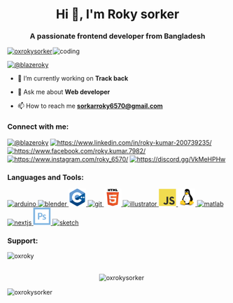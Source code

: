 

<h1 align="center">Hi 👋, I'm Roky sorker</h1>
<h3 align="center">A passionate frontend developer from Bangladesh</h3>
<img align="right" alt="coding" width="400" src="https://i.postimg.cc/7PGPTF6W/giphy.gif">

<p align="left"> <a href="https://github.com/ryo-ma/github-profile-trophy"><img src="images/Roky-modified.png" alt="oxrokysorker" /></a> </p>

<p align="left"> <a href="https://twitter.com/@blazeroky" target="blank"><img src="https://img.shields.io/twitter/follow/@blazeroky?logo=twitter&style=for-the-badge" alt="@blazeroky" /></a> </p>

- 🔭 I’m currently working on **Track back**

- 💬 Ask me about **Web developer**

- 📫 How to reach me **sorkarroky6570@gmail.com**

<h3 align="left">Connect with me:</h3>
<p align="left">
<a href="https://twitter.com/@blazeroky" target="blank"><img align="center" src="https://raw.githubusercontent.com/rahuldkjain/github-profile-readme-generator/master/src/images/icons/Social/twitter.svg" alt="@blazeroky" height="30" width="40" /></a>
<a href="https://linkedin.com/in/https://www.linkedin.com/in/roky-kumar-200739235/" target="blank"><img align="center" src="https://raw.githubusercontent.com/rahuldkjain/github-profile-readme-generator/master/src/images/icons/Social/linked-in-alt.svg" alt="https://www.linkedin.com/in/roky-kumar-200739235/" height="30" width="40" /></a>
<a href="https://fb.com/https://www.facebook.com/roky.kumar.7982/" target="blank"><img align="center" src="https://raw.githubusercontent.com/rahuldkjain/github-profile-readme-generator/master/src/images/icons/Social/facebook.svg" alt="https://www.facebook.com/roky.kumar.7982/" height="30" width="40" /></a>
<a href="https://instagram.com/https://www.instagram.com/roky_6570/" target="blank"><img align="center" src="https://raw.githubusercontent.com/rahuldkjain/github-profile-readme-generator/master/src/images/icons/Social/instagram.svg" alt="https://www.instagram.com/roky_6570/" height="30" width="40" /></a>
<a href="https://discord.gg/https://discord.gg/VkMeHPHw" target="blank"><img align="center" src="https://raw.githubusercontent.com/rahuldkjain/github-profile-readme-generator/master/src/images/icons/Social/discord.svg" alt="https://discord.gg/VkMeHPHw" height="30" width="40" /></a>
</p>

<h3 align="left">Languages and Tools:</h3>
<p align="left"> <a href="https://www.arduino.cc/" target="_blank" rel="noreferrer"> <img src="https://cdn.worldvectorlogo.com/logos/arduino-1.svg" alt="arduino" width="40" height="40"/> </a> <a href="https://www.blender.org/" target="_blank" rel="noreferrer"> <img src="https://download.blender.org/branding/community/blender_community_badge_white.svg" alt="blender" width="40" height="40"/> </a> <a href="https://www.w3schools.com/cpp/" target="_blank" rel="noreferrer"> <img src="https://raw.githubusercontent.com/devicons/devicon/master/icons/cplusplus/cplusplus-original.svg" alt="cplusplus" width="40" height="40"/> </a> <a href="https://git-scm.com/" target="_blank" rel="noreferrer"> <img src="https://www.vectorlogo.zone/logos/git-scm/git-scm-icon.svg" alt="git" width="40" height="40"/> </a> <a href="https://www.w3.org/html/" target="_blank" rel="noreferrer"> <img src="https://raw.githubusercontent.com/devicons/devicon/master/icons/html5/html5-original-wordmark.svg" alt="html5" width="40" height="40"/> </a> <a href="https://www.adobe.com/in/products/illustrator.html" target="_blank" rel="noreferrer"> <img src="https://www.vectorlogo.zone/logos/adobe_illustrator/adobe_illustrator-icon.svg" alt="illustrator" width="40" height="40"/> </a> <a href="https://developer.mozilla.org/en-US/docs/Web/JavaScript" target="_blank" rel="noreferrer"> <img src="https://raw.githubusercontent.com/devicons/devicon/master/icons/javascript/javascript-original.svg" alt="javascript" width="40" height="40"/> </a> <a href="https://www.linux.org/" target="_blank" rel="noreferrer"> <img src="https://raw.githubusercontent.com/devicons/devicon/master/icons/linux/linux-original.svg" alt="linux" width="40" height="40"/> </a> <a href="https://www.mathworks.com/" target="_blank" rel="noreferrer"> <img src="https://upload.wikimedia.org/wikipedia/commons/2/21/Matlab_Logo.png" alt="matlab" width="40" height="40"/> </a> <a href="https://nextjs.org/" target="_blank" rel="noreferrer"> <img src="https://cdn.worldvectorlogo.com/logos/nextjs-2.svg" alt="nextjs" width="40" height="40"/> </a> <a href="https://www.photoshop.com/en" target="_blank" rel="noreferrer"> <img src="https://raw.githubusercontent.com/devicons/devicon/master/icons/photoshop/photoshop-line.svg" alt="photoshop" width="40" height="40"/> </a> <a href="https://www.sketch.com/" target="_blank" rel="noreferrer"> <img src="https://www.vectorlogo.zone/logos/sketchapp/sketchapp-icon.svg" alt="sketch" width="40" height="40"/> </a> </p>

<h3 align="left">Support:</h3>
<p><a href="https://www.buymeacoffee.com/oxroky"> <img align="left" src="https://cdn.buymeacoffee.com/buttons/v2/default-yellow.png" height="50" width="210" alt="oxroky" /></a></p><br><br>

<p><img align="center" src="https://github-readme-stats.vercel.app/api/top-langs?username=oxrokysorker&show_icons=true&locale=en&layout=compact" alt="oxrokysorker" /></p>

<p><img align="center" src="https://github-readme-streak-stats.herokuapp.com/?user=oxrokysorker&" alt="oxrokysorker" /></p>
